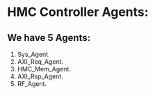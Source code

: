 # HMC Controller Agents:
## We have 5 Agents:
1. Sys_Agent.
2. AXI_Req_Agent.
3. HMC_Mem_Agent.
4. AXI_Rsp_Agent.
5. RF_Agent.
